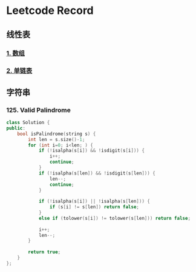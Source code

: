 # Leetcode Record

## 线性表
### [1. 数组](https://github.com/JasmineCAicai/leetcode-_/blob/0d775d9c7731f9e013ac3e312d341111fd360142/Array.md)
### [2. 单链表](https://github.com/JasmineCAicai/leetcode-_/blob/c1920f0187418e80597e54b8056cb6c559b96f67/LinkedList.md)
## 字符串
### 125. Valid Palindrome
```cpp
class Solution {
public:
    bool isPalindrome(string s) {
        int len = s.size()-1;
        for (int i=0; i<len; ) {
            if (!isalpha(s[i]) && !isdigit(s[i])) {
                i++;
                continue;
            }
            if (!isalpha(s[len]) && !isdigit(s[len])) {
                len--;
                continue;
            }
            
            if (!isalpha(s[i]) || !isalpha(s[len])) {
                if (s[i] != s[len]) return false;
            }
            else if (tolower(s[i]) != tolower(s[len])) return false;
            
            i++;
            len--;
        }
        
        return true;
    }
};
```
